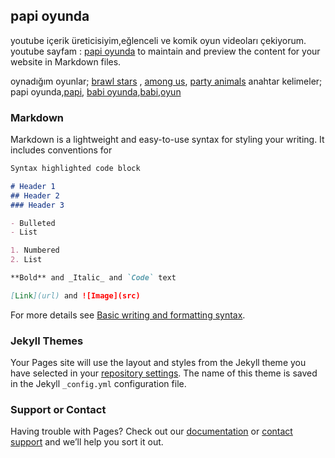 ## papi oyunda

youtube içerik üreticisiyim,eğlenceli ve komik oyun videoları çekiyorum. youtube sayfam : [papi oyunda](https://www.youtube.com/channel/UCjYcjPoqCpANuDi9rH5vk9g/edit/main/README.md) to maintain and preview the content for your website in Markdown files.

oynadığım oyunlar; [brawl stars](https://www.youtube.com/channel/UCjYcjPoqCpANuDi9rH5vk9g/edit/main/README.md) , [among us](https://www.youtube.com/channel/UCjYcjPoqCpANuDi9rH5vk9g/edit/main/README.md), [party animals](https://www.youtube.com/channel/UCjYcjPoqCpANuDi9rH5vk9g/edit/main/README.md)
anahtar kelimeler; papi oyunda,[papi](https://www.youtube.com/channel/UCjYcjPoqCpANuDi9rH5vk9g/edit/main/README.md), [babi oyunda](https://www.youtube.com/channel/UCjYcjPoqCpANuDi9rH5vk9g/edit/main/README.md),[babi](https://www.youtube.com/channel/UCjYcjPoqCpANuDi9rH5vk9g/edit/main/README.md),[oyun](https://www.youtube.com/channel/UCjYcjPoqCpANuDi9rH5vk9g/edit/main/README.md)

### Markdown

Markdown is a lightweight and easy-to-use syntax for styling your writing. It includes conventions for

```markdown
Syntax highlighted code block

# Header 1
## Header 2
### Header 3

- Bulleted
- List

1. Numbered
2. List

**Bold** and _Italic_ and `Code` text

[Link](url) and ![Image](src)
```

For more details see [Basic writing and formatting syntax](https://docs.github.com/en/github/writing-on-github/getting-started-with-writing-and-formatting-on-github/basic-writing-and-formatting-syntax).

### Jekyll Themes

Your Pages site will use the layout and styles from the Jekyll theme you have selected in your [repository settings](https://github.com/papioyundaa/papioyunda/settings/pages). The name of this theme is saved in the Jekyll `_config.yml` configuration file.

### Support or Contact

Having trouble with Pages? Check out our [documentation](https://docs.github.com/categories/github-pages-basics/) or [contact support](https://support.github.com/contact) and we’ll help you sort it out.
